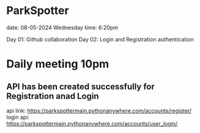 # ParkSpotter

date: 08-05-2024
Wednesday time: 6:20pm

Day 01: Github collaboration
Day 02: Login and Registration authentication

# Daily meeting 10pm

## API has been created successfully for Registration anad Login

api link: https://parkspottermain.pythonanywhere.com/accounts/register/ <br>
login api: https://parkspottermain.pythonanywhere.com/accounts/user_login/
